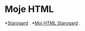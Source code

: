 # Moje HTML

*[Starogard](website/asciidoc.adoc) .
*[Moj HTML Starogard](https://github.com/dklein87/website/tree/master/docs) .

